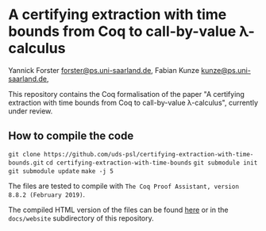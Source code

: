 # A certifying extraction with time bounds from Coq to call-by-value λ-calculus


Yannick Forster <forster@ps.uni-saarland.de>, Fabian Kunze <kunze@ps.uni-saarland.de>, 


This repository contains the Coq formalisation of the paper "A certifying extraction with time bounds from Coq to call-by-value λ-calculus", currently under review.

## How to compile the code

`git clone https://github.com/uds-psl/certifying-extraction-with-time-bounds.git`
`cd certifying-extraction-with-time-bounds`
`git submodule init`
`git submodule update`
`make -j 5`

The files are tested to compile with `The Coq Proof Assistant, version 8.8.2 (February 2019)`.

The compiled HTML version of the files can be found [here](https://uds-psl.github.io/certifying-extraction-with-time-bounds/website/toc.html) or in the `docs/website` subdirectory of this repository.

